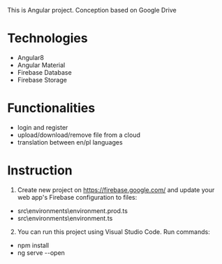 This is Angular project. Conception based on Google Drive

# Technologies
- Angular8
- Angular Material
- Firebase Database
- Firebase Storage

# Functionalities
- login and register
- upload/download/remove file from a cloud
- translation between en/pl languages

# Instruction
1. Create new project on https://firebase.google.com/ and update your web app's Firebase configuration to files:
- src\environments\environment.prod.ts
- src\environments\environment.ts
2. You can run this project using Visual Studio Code. Run commands:
- npm install
- ng serve --open
